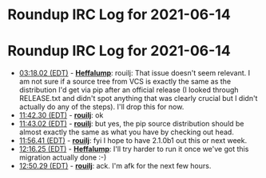 # Roundup IRC Log for 2021-06-14 #
# Roundup IRC Log for 2021-06-14
* <a href="#03:18.02" id="03:18.02">03:18.02 (EDT)</a> - __[Heffalump](https://github.com/Heffalump)__: rouilj: That issue doesn't seem relevant. I am not sure if a source tree from VCS is exactly the same as the distribution I'd get via pip after an official release (I looked through RELEASE.txt and didn't spot anything that was clearly crucial but I didn't actually do any of the steps). I'll drop this for now.
* <a href="#11:42.30" id="11:42.30">11:42.30 (EDT)</a> - __[rouilj](https://github.com/rouilj)__: ok
* <a href="#11:43.02" id="11:43.02">11:43.02 (EDT)</a> - __[rouilj](https://github.com/rouilj)__: but yes, the pip source distribution should be almost exactly the same as what you have by checking out head.
* <a href="#11:56.41" id="11:56.41">11:56.41 (EDT)</a> - __[rouilj](https://github.com/rouilj)__: fyi I hope to have 2.1.0b1 out this or next week.
* <a href="#12:16.25" id="12:16.25">12:16.25 (EDT)</a> - __[Heffalump](https://github.com/Heffalump)__: I'll try harder to run it once we've got this migration actually done :-)
* <a href="#12:50.29" id="12:50.29">12:50.29 (EDT)</a> - __[rouilj](https://github.com/rouilj)__: ack. I'm afk for the next few hours.
